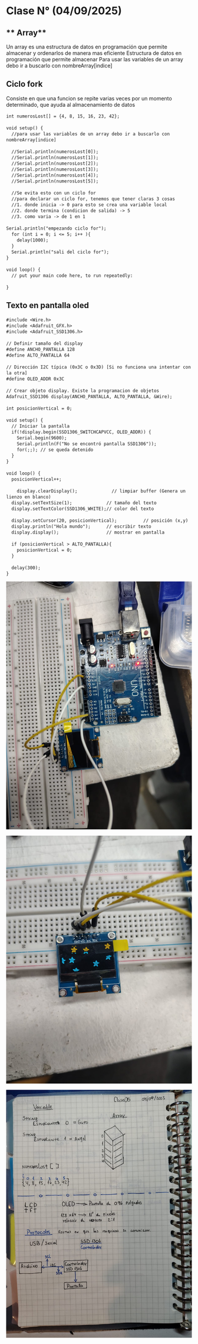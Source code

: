 # Clase N° (04/09/2025)

## ** Array**

Un array es una estructura de datos en programación que permite almacenar y ordenarlos de manera mas eficiente 
Estructura de datos en programación que permite almacenar
Para usar las variables de un array debo ir a buscarlo con nombreArray[indice]

## **Ciclo fork**

Consiste en que una funcion se repite varias veces por un momento determinado, que ayuda al almacenamiento de datos

```
int numerosLost[] = {4, 8, 15, 16, 23, 42};

void setup() {
  //para usar las variables de un array debo ir a buscarlo con nombreArray[indice]

  //Serial.println(numerosLost[0]);
  //Serial.println(numerosLost[1]);
  //Serial.println(numerosLost[2]);
  //Serial.println(numerosLost[3]);
  //Serial.println(numerosLost[4]);
  //Serial.println(numerosLost[5]);

  //Se evita esto con un ciclo for
  //para declarar un ciclo for, tenemos que tener claras 3 cosas
  //1. donde inicia -> 0 para esto se crea una variable local 
  //2. donde termina (condicion de salida) -> 5
  //3. como varia -> de 1 en 1

Serial.println("empezando ciclo for");
  for (int i = 0; i <= 5; i++ ){
    delay(1000);
  }
  Serial.println("sali del ciclo for");
}

void loop() {
  // put your main code here, to run repeatedly:

}
```


## **Texto en pantalla oled**

```
#include <Wire.h>
#include <Adafruit_GFX.h>
#include <Adafruit_SSD1306.h>

// Definir tamaño del display
#define ANCHO_PANTALLA 128
#define ALTO_PANTALLA 64

// Dirección I2C típica (0x3C o 0x3D) [Si no funciona una intentar con la otra]
#define OLED_ADDR 0x3C  

// Crear objeto display. Existe la programacion de objetos
Adafruit_SSD1306 display(ANCHO_PANTALLA, ALTO_PANTALLA, &Wire);

int posicionVertical = 0;

void setup() {
  // Iniciar la pantalla
  if(!display.begin(SSD1306_SWITCHCAPVCC, OLED_ADDR)) {
    Serial.begin(9600);
    Serial.println(F("No se encontró pantalla SSD1306"));
    for(;;); // se queda detenido
  }
}

void loop() {
  posicionVertical++;
 
    display.clearDisplay();             // limpiar buffer (Genera un lienzo en blanco)
  display.setTextSize(1);             // tamaño del texto
  display.setTextColor(SSD1306_WHITE);// color del texto

  display.setCursor(20, posicionVertical);          // posición (x,y)
  display.println("Hola mundo");      // escribir texto
  display.display();                  // mostrar en pantalla

  if (posicionVertical > ALTO_PANTALLA){
    posicionVertical = 0;
  }

  delay(300);
}
```

![CircuitoPantallaOled](https://github.com/emilianojc/bit-cora-Emiliano-/blob/main/Clase05/Clase05/circuitoPantallaOled.jpg)

![PantallaOled](https://github.com/emilianojc/bit-cora-Emiliano-/blob/main/Clase05/Clase05/PantallaOled.jpg)

![Apuntes de mi cuaderno](https://github.com/emilianojc/bit-cora-Emiliano-/blob/main/Clase05/Clase05/apuntesCuaderno.jpg)
